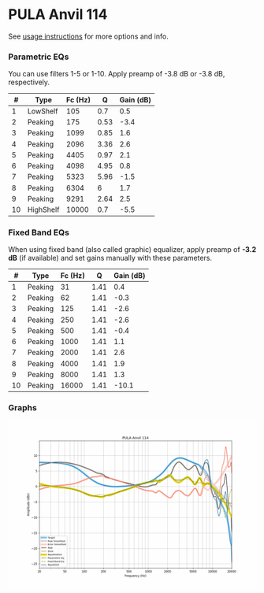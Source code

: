 # PULA Anvil 114
See [usage instructions](https://github.com/jaakkopasanen/AutoEq#usage) for more options and info.

### Parametric EQs
You can use filters 1-5 or 1-10. Apply preamp of -3.8 dB or -3.8 dB, respectively.

|   # | Type      |   Fc (Hz) |    Q |   Gain (dB) |
|-----|-----------|-----------|------|-------------|
|   1 | LowShelf  |       105 | 0.7  |         0.5 |
|   2 | Peaking   |       175 | 0.53 |        -3.4 |
|   3 | Peaking   |      1099 | 0.85 |         1.6 |
|   4 | Peaking   |      2096 | 3.36 |         2.6 |
|   5 | Peaking   |      4405 | 0.97 |         2.1 |
|   6 | Peaking   |      4098 | 4.95 |         0.8 |
|   7 | Peaking   |      5323 | 5.96 |        -1.5 |
|   8 | Peaking   |      6304 | 6    |         1.7 |
|   9 | Peaking   |      9291 | 2.64 |         2.5 |
|  10 | HighShelf |     10000 | 0.7  |        -5.5 |

### Fixed Band EQs
When using fixed band (also called graphic) equalizer, apply preamp of **-3.2 dB** (if available) and set gains manually with these parameters.

|   # | Type    |   Fc (Hz) |    Q |   Gain (dB) |
|-----|---------|-----------|------|-------------|
|   1 | Peaking |        31 | 1.41 |         0.4 |
|   2 | Peaking |        62 | 1.41 |        -0.3 |
|   3 | Peaking |       125 | 1.41 |        -2.6 |
|   4 | Peaking |       250 | 1.41 |        -2.6 |
|   5 | Peaking |       500 | 1.41 |        -0.4 |
|   6 | Peaking |      1000 | 1.41 |         1.1 |
|   7 | Peaking |      2000 | 1.41 |         2.6 |
|   8 | Peaking |      4000 | 1.41 |         1.9 |
|   9 | Peaking |      8000 | 1.41 |         1.3 |
|  10 | Peaking |     16000 | 1.41 |       -10.1 |

### Graphs
![](./PULA%20Anvil%20114.png)

